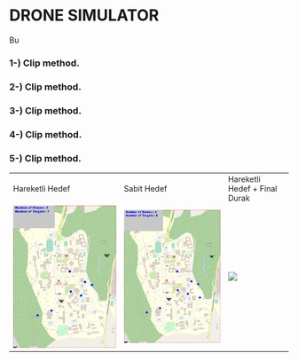 # DRONE SIMULATOR

Bu 



### 1-) Clip method.


### 2-) Clip method.


### 3-) Clip method.


### 4-) Clip method.


### 5-) Clip method.


<table  cellspacing="0" cellpadding="0" style="border:none;">
  <tr style="border:none;">
    <td style="border:none;">Hareketli Hedef</td>
    <td style="border:none;">Sabit Hedef</td>
    <td style="border:none;">Hareketli Hedef + Final Durak</td>
   </tr>
  <tr style="border:none;">
    <td style="border:none;"><img width="450" src="hareketli_hedef.gif"></td>
    <td style="border:none;"><img width="450" src="sabit_hedef.gif"></td>    
    <td style="border:none;"><img width="450" src="hareketli_final_durak.gif"></td>
  </tr>
</table>
